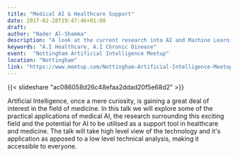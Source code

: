 ```yaml
---
title: "Medical AI & Healthcare Support"
date: 2017-02-28T19:47:46+01:00
draft: 
author: "Nader Al-Shamma"
description: "A look at the current research into AI and Machine Learning in Healthcare"
keywords: "A.I Healthcare, A.I Chronic Disease"
event:  "Nottingham Artificial Intelligence Meetup"
location: "Nottingham"
link: "https://www.meetup.com/Nottingham-Artificial-Intelligence-Meetup/"
---
```


{{< slideshare "ac086058d26c48efaa2ddad20f5e68d2" >}}

Artificial Intelligence, once a mere curiosity, is gaining a great deal of interest in the field of medicine. In this 
talk we will explore some of the practical applications of medical AI, the research surrounding this exciting field and 
the potential for AI to be utilised as a support tool in healthcare and medicine. The talk will take high level view of 
the technology and it's application as apposed to a low level technical analysis, making it accessible to everyone.

